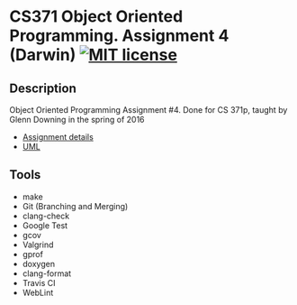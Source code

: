 # CS371 Object Oriented Programming. Assignment 4 (Darwin) [![MIT license](https://img.shields.io/badge/license-MIT-lightgrey.svg)](https://https://raw.githubusercontent.com/qirh/CS371-assignment4/master/LICENSE)

## Description
Object Oriented Programming Assignment #4. Done for CS 371p, taught by Glenn Downing in the spring of 2016

* [Assignment details](https://www.cs.utexas.edu/users/downing/cs371p/projects/Darwin.html)
* [UML](https://github.com/qirh/CS371-assignment4/blob/master/Darwin.png)


## Tools
* make
* Git (Branching and Merging)
* clang-check
* Google Test
* gcov
* Valgrind
* gprof
* doxygen
* clang-format
* Travis CI
* WebLint